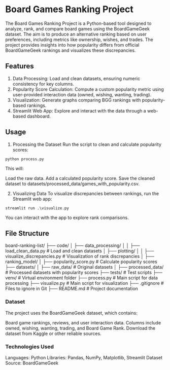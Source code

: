# Board Games Ranking Project

The Board Games Ranking Project is a Python-based tool designed to analyze, rank, and compare board games using the BoardGameGeek dataset. The aim is to produce an alternative ranking based on user preferences, including metrics like ownership, wishes, and trades. The project provides insights into how popularity differs from official BoardGameGeek rankings and visualizes these discrepancies.

## Features

1. Data Processing: Load and clean datasets, ensuring numeric consistency for key columns.
2. Popularity Score Calculation: Compute a custom popularity metric using user-provided interaction data (owned, wishing, wanting, trading).
3. Visualization: Generate graphs comparing BGG rankings with popularity-based rankings.
4. Streamlit Web App: Explore and interact with the data through a web-based dashboard.

## Usage
1. Processing the Dataset
Run the script to clean and calculate popularity scores:
```
python process.py
```
This will:

Load the raw data.
Add a calculated popularity score.
Save the cleaned dataset to datasets/processed_data/games_with_popularity.csv.

2. Visualizing Data
To visualize discrepancies between rankings, run the Streamlit web app:
```
streamlit run .\visualize.py
```
  You can interact with the app to explore rank comparisons.


## File Structure
board-ranking-list/
├── code/
│   ├── data_processing/
│   │   ├── load_clean_data.py        # Load and clean datasets
│   ├── plotting/
│   │   ├── visualize_discrepancies.py # Visualization of rank discrepancies
│   ├── ranking_model/
│       ├── popularity_score.py        # Calculate popularity scores
├── datasets/
│   ├── raw_data/                      # Original datasets
│   ├── processed_data/                # Processed datasets with popularity scores
├── tests/                             # Test scripts
├── venv/                              # Virtual environment folder
├── process.py                         # Main script for data processing
├── visualize.py                       # Main script for visualization
├── .gitignore                         # Files to ignore in Git
├── README.md                          # Project documentation


### Dataset
The project uses the BoardGameGeek dataset, which contains:

Board game rankings, reviews, and user interaction data.
Columns include owned, wishing, wanting, trading, and Board Game Rank.
Download the dataset from Kaggle or other reliable sources.


### Technologies Used

Languages: Python
Libraries: Pandas, NumPy, Matplotlib, Streamlit
Dataset Source: BoardGameGeek



  
